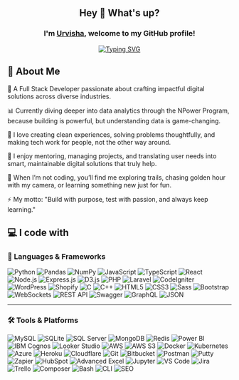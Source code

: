 <div align="center">

## Hey 👋 What's up?

### I'm [Urvisha](https://www.linkedin.com/in/urvishajivani/), welcome to my GitHub profile!

[![Typing SVG](https://readme-typing-svg.demolab.com?font=Noto+Sans&weight=600&size=21&duration=2500&pause=1000&color=000000&background=FFFFFF&center=true&vCenter=true&width=500&lines=I'm+a+Full+Stack+Developer+%F0%9F%92%BB;A+Data+Analytics+Explorer+%F0%9F%93%88;And+a+Builder+of+Digital+Experiences+%F0%9F%8C%90)](https://git.io/typing-svg)

</div>



## 💫 About Me

👋 A Full Stack Developer passionate about crafting impactful digital solutions across diverse industries.

📊 Currently diving deeper into data analytics through the NPower Program, because building is powerful, but understanding data is game-changing.

🌱 I love creating clean experiences, solving problems thoughtfully, and making tech work for people, not the other way around.

🧠 I enjoy mentoring, managing projects, and translating user needs into smart, maintainable digital solutions that truly help.

📸 When I’m not coding, you’ll find me exploring trails, chasing golden hour with my camera, or learning something new just for fun.

⚡ My motto: "Build with purpose, test with passion, and always keep learning."


## 💻 I code with

### 🧩 Languages & Frameworks

![Python](https://img.shields.io/badge/-Python-3776AB?logo=python&logoColor=white&style=flat)
![Pandas](https://img.shields.io/badge/-Pandas-150458?logo=pandas&logoColor=white&style=flat)
![NumPy](https://img.shields.io/badge/-NumPy-013243?logo=numpy&logoColor=white&style=flat)
![JavaScript](https://img.shields.io/badge/-JavaScript-F7DF1E?logo=javascript&logoColor=black&style=flat)
![TypeScript](https://img.shields.io/badge/-TypeScript-3178C6?logo=typescript&logoColor=white&style=flat)
![React](https://img.shields.io/badge/-React-61DAFB?logo=react&logoColor=black&style=flat)
![Node.js](https://img.shields.io/badge/-Node.js-339933?logo=node.js&logoColor=white&style=flat)
![Express.js](https://img.shields.io/badge/-Express.js-000000?logo=express&logoColor=white&style=flat)
![D3.js](https://img.shields.io/badge/-D3.js-F9A03C?logo=d3dotjs&logoColor=white&style=flat)
![PHP](https://img.shields.io/badge/-PHP-777BB4?logo=php&logoColor=white&style=flat)
![Laravel](https://img.shields.io/badge/-Laravel-FF2D20?logo=laravel&logoColor=white&style=flat)
![CodeIgniter](https://img.shields.io/badge/-CodeIgniter-E44D26?logo=codeigniter&logoColor=white&style=flat)
![WordPress](https://img.shields.io/badge/-WordPress-21759B?logo=wordpress&logoColor=white&style=flat)
![Shopify](https://img.shields.io/badge/-Shopify-7AB55C?logo=shopify&logoColor=white&style=flat)
![C](https://img.shields.io/badge/-C-A8B9CC?logo=c&logoColor=black&style=flat)
![C++](https://img.shields.io/badge/-C++-00599C?logo=c%2B%2B&logoColor=white&style=flat)
![HTML5](https://img.shields.io/badge/-HTML5-E34F26?logo=html5&logoColor=white&style=flat)
![CSS3](https://img.shields.io/badge/-CSS3-1572B6?logo=css3&logoColor=white&style=flat)
![Sass](https://img.shields.io/badge/-Sass-CC6699?logo=sass&logoColor=white&style=flat)
![Bootstrap](https://img.shields.io/badge/-Bootstrap-7952B3?logo=bootstrap&logoColor=white&style=flat)
![WebSockets](https://img.shields.io/badge/-WebSockets-000000?style=flat&logoColor=white)
![REST API](https://img.shields.io/badge/-REST%20API-0052CC?logo=swagger&logoColor=white&style=flat)
![Swagger](https://img.shields.io/badge/-Swagger-85EA2D?logo=swagger&logoColor=black&style=flat)
![GraphQL](https://img.shields.io/badge/-GraphQL-E10098?logo=graphql&logoColor=white&style=flat)
![JSON](https://img.shields.io/badge/-JSON-000000?logo=json&logoColor=white&style=flat)


---

### 🛠️ Tools & Platforms

![MySQL](https://img.shields.io/badge/-MySQL-4479A1?logo=mysql&logoColor=white&style=flat)
![SQLite](https://img.shields.io/badge/-SQLite-003B57?logo=sqlite&logoColor=white&style=flat)
![SQL Server](https://img.shields.io/badge/-SQL%20Server-CC2927?logo=microsoft-sql-server&logoColor=white&style=flat)
![MongoDB](https://img.shields.io/badge/-MongoDB-47A248?logo=mongodb&logoColor=white&style=flat)
![Redis](https://img.shields.io/badge/-Redis-DC382D?logo=redis&logoColor=white&style=flat)
![Power BI](https://img.shields.io/badge/-Power%20BI-F2C811?logo=powerbi&logoColor=black&style=flat)
![IBM Cognos](https://img.shields.io/badge/-IBM%20Cognos-052FAD?logo=ibm&logoColor=white&style=flat)
![Looker Studio](https://img.shields.io/badge/-Looker%20Studio-4285F4?logo=googleanalytics&logoColor=white&style=flat)
![AWS](https://img.shields.io/badge/-AWS-232F3E?logo=amazon-aws&logoColor=white&style=flat)
![AWS S3](https://img.shields.io/badge/-S3-569A31?logo=amazon-aws&logoColor=white&style=flat)
![Docker](https://img.shields.io/badge/-Docker-2496ED?logo=docker&logoColor=white&style=flat)
![Kubernetes](https://img.shields.io/badge/-Kubernetes-326CE5?logo=kubernetes&logoColor=white&style=flat)
![Azure](https://img.shields.io/badge/-Azure-0078D4?logo=microsoft-azure&logoColor=white&style=flat)
![Heroku](https://img.shields.io/badge/-Heroku-430098?logo=heroku&logoColor=white&style=flat)
![Cloudflare](https://img.shields.io/badge/-Cloudflare-F38020?logo=cloudflare&logoColor=white&style=flat)
![Git](https://img.shields.io/badge/-Git-F05032?logo=git&logoColor=white&style=flat)
![Bitbucket](https://img.shields.io/badge/-Bitbucket-0052CC?logo=bitbucket&logoColor=white&style=flat)
![Postman](https://img.shields.io/badge/-Postman-FF6C37?logo=postman&logoColor=white&style=flat)
![Putty](https://img.shields.io/badge/-PuTTY-FFCC00?style=flat&logoColor=black)
![Zapier](https://img.shields.io/badge/-Zapier-FF4A00?logo=zapier&logoColor=white&style=flat)
![HubSpot](https://img.shields.io/badge/-HubSpot-FF7A59?logo=hubspot&logoColor=white&style=flat)
![Advanced Excel](https://img.shields.io/badge/-Excel-217346?logo=microsoft-excel&logoColor=white&style=flat)
![Jupyter](https://img.shields.io/badge/-Jupyter-F37626?logo=jupyter&logoColor=white&style=flat)
![VS Code](https://img.shields.io/badge/-VS%20Code-007ACC?logo=visualstudiocode&logoColor=white&style=flat)
![Jira](https://img.shields.io/badge/-Jira-0052CC?logo=jira&logoColor=white&style=flat)
![Trello](https://img.shields.io/badge/-Trello-0052CC?logo=trello&logoColor=white&style=flat)
![Composer](https://img.shields.io/badge/-Composer-885630?logo=composer&logoColor=white&style=flat)
![Bash](https://img.shields.io/badge/-Bash-4EAA25?logo=gnu-bash&logoColor=white&style=flat)
![CLI](https://img.shields.io/badge/-CLI-000000?style=flat&logo=terminal&logoColor=white)
![SEO](https://img.shields.io/badge/-SEO-4285F4?logo=google&logoColor=white&style=flat)
